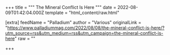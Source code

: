 
+++
title = """
The Mineral Conflict Is Here
"""
date = 2022-08-09T01:42:04.000Z
template = "html_content/raw.html"

[extra]
feedName = "Palladium"
author = "Various"
originalLink = "https://www.palladiummag.com/2022/08/08/the-mineral-conflict-is-here/?utm_source=rss&utm_medium=rss&utm_campaign=the-mineral-conflict-is-here"
raw = ""

+++

